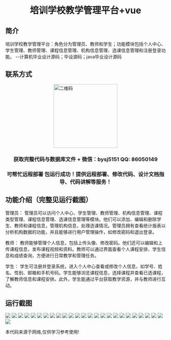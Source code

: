 <p><h1 align="center">培训学校教学管理平台+vue</h1></p>

## 简介
培训学校教学管理平台：角色分为管理员、教师和学生；功能模块包括个人中心、学生管理、教师管理、课程信息管理、机构信息管理、选课信息管理和注册登录功能。    --计算机毕业设计源码；毕设源码；java毕业设计源码


## 联系方式
<img src="https://bs-1329754181.cos.ap-shanghai.myqcloud.com/wx.jpg" alt="二维码" style="display: block; margin: 0 auto;" width="200px">
<p><h3 align="center">获取完整代码与数据库文件 + 微信：bysj5151 QQ: 86050149</h3></p>
<p><h3 align="center">可帮忙远程部署 包运行成功！提供远程部署、修改代码、设计文档指导、代码讲解等服务！</h3></p>

## 功能介绍（完整见运行截图）
管理员：  管理员可以访问个人中心、学生管理、教师管理、机构信息管理、课程类型管理、课程信息管理、选课信息管理等模块。他们可以添加、编辑和删除学生、教师和课程信息，管理机构信息，处理选课情况。管理员拥有查看统计报表以分析机构数据的功能，并且能够进行用户管理操作，如修改密码和退出登录。  

教师：  教师能够管理个人信息，包括上传头像、修改密码。他们还可以编辑和上传课程信息，发布课程视频和资料。教师可以通过界面查看个人课程安排、学生信息和成绩查询，方便进行日常教学和管理任务。  

学生：  学生可注册并登录系统，进入个人中心查看或修改个人信息，如学号、姓名、性别、邮箱和手机号码。学生能够浏览课程信息，选择课程并查看已选课程，了解教师信息和课程安排。此外，学生能通过平台获取教学资源，并与教师进行互动。


## 运行截图
![](https://bs-1329754181.cos.ap-shanghai.myqcloud.com/ssm/TrainingSchoolManagementPlatform/img/001.jpg)
![](https://bs-1329754181.cos.ap-shanghai.myqcloud.com/ssm/TrainingSchoolManagementPlatform/img/002.jpg)
![](https://bs-1329754181.cos.ap-shanghai.myqcloud.com/ssm/TrainingSchoolManagementPlatform/img/003.jpg)
![](https://bs-1329754181.cos.ap-shanghai.myqcloud.com/ssm/TrainingSchoolManagementPlatform/img/004.jpg)
![](https://bs-1329754181.cos.ap-shanghai.myqcloud.com/ssm/TrainingSchoolManagementPlatform/img/005.jpg)
![](https://bs-1329754181.cos.ap-shanghai.myqcloud.com/ssm/TrainingSchoolManagementPlatform/img/006.jpg)
![](https://bs-1329754181.cos.ap-shanghai.myqcloud.com/ssm/TrainingSchoolManagementPlatform/img/007.jpg)
![](https://bs-1329754181.cos.ap-shanghai.myqcloud.com/ssm/TrainingSchoolManagementPlatform/img/008.jpg)
![](https://bs-1329754181.cos.ap-shanghai.myqcloud.com/ssm/TrainingSchoolManagementPlatform/img/009.jpg)
![](https://bs-1329754181.cos.ap-shanghai.myqcloud.com/ssm/TrainingSchoolManagementPlatform/img/010.jpg)
![](https://bs-1329754181.cos.ap-shanghai.myqcloud.com/ssm/TrainingSchoolManagementPlatform/img/011.jpg)
![](https://bs-1329754181.cos.ap-shanghai.myqcloud.com/ssm/TrainingSchoolManagementPlatform/img/012.jpg)
![](https://bs-1329754181.cos.ap-shanghai.myqcloud.com/ssm/TrainingSchoolManagementPlatform/img/013.jpg)
![](https://bs-1329754181.cos.ap-shanghai.myqcloud.com/ssm/TrainingSchoolManagementPlatform/img/014.jpg)
![](https://bs-1329754181.cos.ap-shanghai.myqcloud.com/ssm/TrainingSchoolManagementPlatform/img/015.jpg)
![](https://bs-1329754181.cos.ap-shanghai.myqcloud.com/ssm/TrainingSchoolManagementPlatform/img/016.jpg)
![](https://bs-1329754181.cos.ap-shanghai.myqcloud.com/ssm/TrainingSchoolManagementPlatform/img/017.jpg)
![](https://bs-1329754181.cos.ap-shanghai.myqcloud.com/ssm/TrainingSchoolManagementPlatform/img/018.jpg)
![](https://bs-1329754181.cos.ap-shanghai.myqcloud.com/ssm/TrainingSchoolManagementPlatform/img/019.jpg)
![](https://bs-1329754181.cos.ap-shanghai.myqcloud.com/ssm/TrainingSchoolManagementPlatform/img/020.jpg)
![](https://bs-1329754181.cos.ap-shanghai.myqcloud.com/ssm/TrainingSchoolManagementPlatform/img/021.jpg)
![](https://bs-1329754181.cos.ap-shanghai.myqcloud.com/ssm/TrainingSchoolManagementPlatform/img/022.jpg)
![](https://bs-1329754181.cos.ap-shanghai.myqcloud.com/ssm/TrainingSchoolManagementPlatform/img/023.jpg)
![](https://bs-1329754181.cos.ap-shanghai.myqcloud.com/ssm/TrainingSchoolManagementPlatform/img/024.jpg)
![](https://bs-1329754181.cos.ap-shanghai.myqcloud.com/ssm/TrainingSchoolManagementPlatform/img/025.jpg)
![](https://bs-1329754181.cos.ap-shanghai.myqcloud.com/ssm/TrainingSchoolManagementPlatform/img/026.jpg)

<p>本代码来源于网络,仅供学习参考使用!</p>
